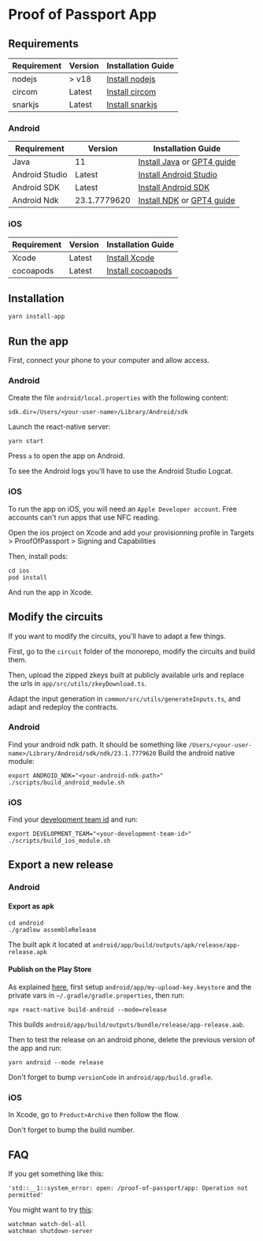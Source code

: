 # Proof of Passport App

## Requirements

| Requirement | Version | Installation Guide |
|-------------|---------|--------------------|
| nodejs      | > v18     | [Install nodejs](https://nodejs.org/) |
| circom      | Latest  | [Install circom](https://docs.circom.io/) |
| snarkjs     | Latest  | [Install snarkjs](https://github.com/iden3/snarkjs) |


### Android
| Requirement | Version | Installation Guide |
|-------------|---------|--------------------|
| Java        | 11      | [Install Java](https://www.oracle.com/java/technologies/javase-jdk11-downloads.html) or [GPT4 guide](https://chatgpt.com/share/26cd879b-26bb-4fd4-b59e-cfe002a06afe) |
| Android Studio | Latest | [Install Android Studio](https://developer.android.com/studio) |
| Android SDK | Latest  | [Install Android SDK](https://developer.android.com/studio#downloads) |
| Android Ndk         | 23.1.7779620 | [Install NDK](https://developer.android.com/studio) or [GPT4 guide](https://chatgpt.com/share/a6e2544b-d32a-4554-a452-402511d03ffc) |

### iOS
| Requirement | Version | Installation Guide |
|-------------|---------|--------------------|
| Xcode       | Latest  | [Install Xcode](https://developer.apple.com/xcode/) |
| cocoapods   | Latest  | [Install cocoapods](https://cocoapods.org/) |


## Installation

```bash
yarn install-app
```

## Run the app

First, connect your phone to your computer and allow access.

### Android

Create the file `android/local.properties` with the following content:
```
sdk.dir=/Users/<your-user-name>/Library/Android/sdk
```

Launch the react-native server:
```
yarn start
```

Press `a` to open the app on Android.

To see the Android logs you'll have to use the Android Studio Logcat.

### iOS

To run the app on iOS, you will need an `Apple Developer account`. Free accounts can't run apps that use NFC reading.

Open the ios project on Xcode and add your provisionning profile in Targets > ProofOfPassport > Signing and Capabilities

Then, install pods:
```
cd ios
pod install
```

And run the app in Xcode.

## Modify the circuits

If you want to modify the circuits, you'll have to adapt a few things.

First, go to the `circuit` folder of the monorepo, modify the circuits and build them.

Then, upload the zipped zkeys built at publicly available urls and replace the urls in `app/src/utils/zkeyDownload.ts`.

Adapt the input generation in `common/src/utils/generateInputs.ts`, and adapt and redeploy the contracts.

### Android

Find your android ndk path. It should be something like `/Users/<your-user-name>/Library/Android/sdk/ndk/23.1.7779620`
Build the android native module:
```
export ANDROID_NDK="<your-android-ndk-path>"
./scripts/build_android_module.sh
```

### iOS

Find your [development team id](https://chat.openai.com/share/9d52c37f-d9da-4a62-acb9-9e4ee8179f95) and run:
```
export DEVELOPMENT_TEAM="<your-development-team-id>"
./scripts/build_ios_module.sh
```

## Export a new release

### Android

#### Export as apk

```
cd android
./gradlew assembleRelease
```
The built apk it located at `android/app/build/outputs/apk/release/app-release.apk`

#### Publish on the Play Store
As explained [here](https://reactnative.dev/docs/signed-apk-android), first setup `android/app/my-upload-key.keystore` and the private vars in `~/.gradle/gradle.properties`, then run:
```
npx react-native build-android --mode=release
```
This builds `android/app/build/outputs/bundle/release/app-release.aab`.

Then to test the release on an android phone, delete the previous version of the app and run:
```
yarn android --mode release
```

Don't forget to bump `versionCode` in `android/app/build.gradle`.

### iOS

In Xcode, go to `Product>Archive` then follow the flow.

Don't forget to bump the build number.

## FAQ

If you get something like this:
```
'std::__1::system_error: open: /proof-of-passport/app: Operation not permitted'
```
You might want to try [this](https://stackoverflow.com/questions/49443341/watchman-crawl-failed-retrying-once-with-node-crawler):
```
watchman watch-del-all
watchman shutdown-server
```